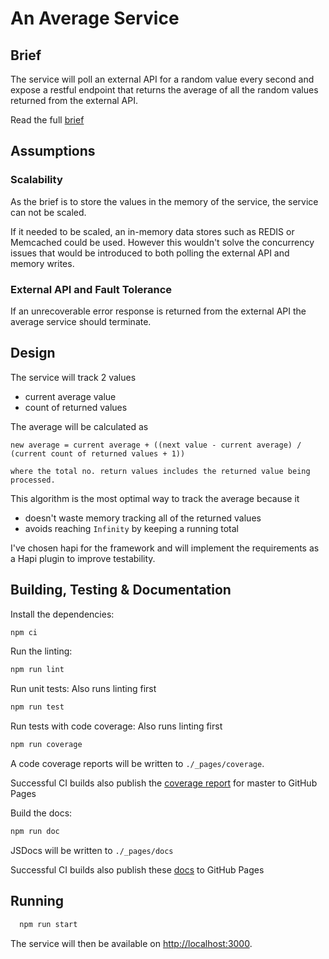 # An Average Service

## Brief

The service will poll an external API for a random value every second and expose
a restful endpoint that returns the average of all the random values returned
from the external API.

Read the full [brief](./BRIEF.md)

## Assumptions

### Scalability

As the brief is to store the values in the memory of the service, the service can
not be scaled.

If it needed to be scaled, an in-memory data stores such as REDIS
or Memcached could be used. However this wouldn't solve the concurrency issues
that would be introduced to both polling the external API and memory writes.

### External API and Fault Tolerance

If an unrecoverable error response is returned from the external API
the average service should terminate.

## Design

The service will track 2 values

- current average value
- count of returned values

The average will be calculated as

```
new average = current average + ((next value - current average) / (current count of returned values + 1))

where the total no. return values includes the returned value being processed.
```

This algorithm is the most optimal way to track the average because it

- doesn't waste memory tracking all of the returned values
- avoids reaching `Infinity` by keeping a running total

I've chosen hapi for the framework and will implement the requirements as a Hapi plugin
to improve testability.

## Building, Testing & Documentation

Install the dependencies:

```sh
npm ci
```

Run the linting:

```sh
npm run lint
```

Run unit tests: Also runs linting first

```sh
npm run test
```

Run tests with code coverage: Also runs linting first

```sh
npm run coverage
```

A code coverage reports will be written to `./_pages/coverage`.

Successful CI builds also publish the [coverage report](https://stephen-t-kaye.github.io/average/coverage/lcov-report)
for master to GitHub Pages

Build the docs:

```sh
npm run doc
```

JSDocs will be written to `./_pages/docs`

Successful CI builds also publish these [docs](https://stephen-t-kaye.github.io/average/docs/) to GitHub Pages

## Running

```sh
  npm run start
```

The service will then be available on [http://localhost:3000](http://localhost:3000).
